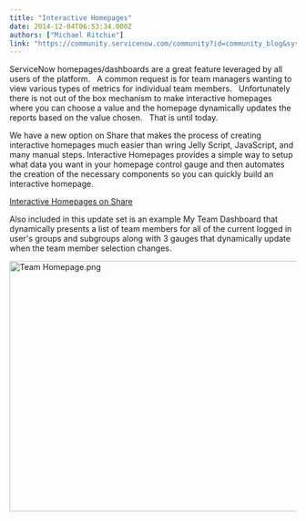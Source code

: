 ```yaml
---
title: "Interactive Homepages"
date: 2014-12-04T06:53:34.000Z
authors: ["Michael Ritchie"]
link: "https://community.servicenow.com/community?id=community_blog&sys_id=bfcce265dbd0dbc01dcaf3231f9619af"
---
```

<p>ServiceNow homepages/dashboards are a great feature leveraged by all users of the platform.   A common request is for team managers wanting to view various types of metrics for individual team members.   Unfortunately there is not out of the box mechanism to make interactive homepages where you can choose a value and the homepage dynamically updates the reports based on the value chosen.   That is until today.</p><p></p><p>We have a new option on Share that makes the process of creating interactive homepages much easier than wring Jelly Script, JavaScript, and many manual steps. Interactive Homepages provides a simple way to setup what data you want in your homepage control gauge and then automates the creation of the necessary components so you can quickly build an interactive homepage.</p><p><a title="hare.servicenow.com/app.do#/detailV2/f1f3fa852bf471004a1e976be8da155c/overview" href="https://share.servicenow.com/app.do#/detailV2/f1f3fa852bf471004a1e976be8da155c/overview">Interactive Homepages on Share</a></p><p></p><p>Also included in this update set is an example My Team Dashboard that dynamically presents a list of team members for all of the current logged in user's groups and subgroups along with 3 gauges that dynamically update when the team member selection changes.</p><p><img  alt="Team Homepage.png" class="image-0 jive-image" src="9443200edb5c5344e9737a9e0f961962.iix" style="height: 439px; width: 620px;"/></p>